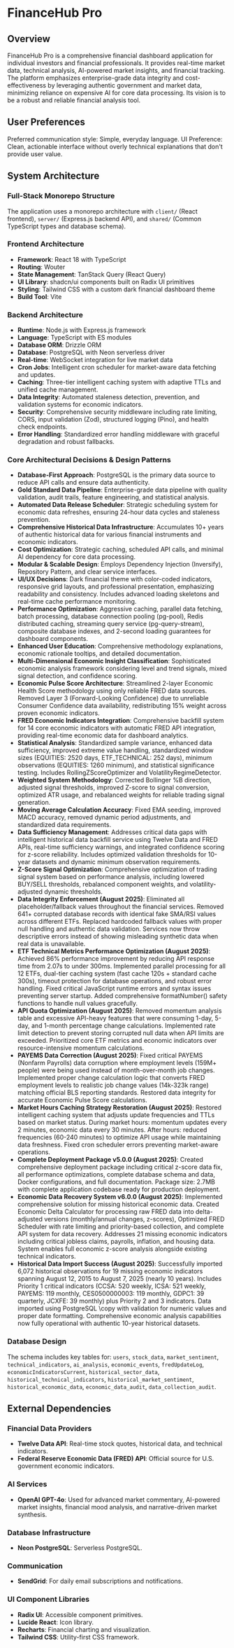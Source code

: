 # FinanceHub Pro

## Overview
FinanceHub Pro is a comprehensive financial dashboard application for individual investors and financial professionals. It provides real-time market data, technical analysis, AI-powered market insights, and financial tracking. The platform emphasizes enterprise-grade data integrity and cost-effectiveness by leveraging authentic government and market data, minimizing reliance on expensive AI for core data processing. Its vision is to be a robust and reliable financial analysis tool.

## User Preferences
Preferred communication style: Simple, everyday language.
UI Preference: Clean, actionable interface without overly technical explanations that don't provide user value.

## System Architecture

### Full-Stack Monorepo Structure
The application uses a monorepo architecture with `client/` (React frontend), `server/` (Express.js backend API), and `shared/` (Common TypeScript types and database schema).

### Frontend Architecture
- **Framework**: React 18 with TypeScript
- **Routing**: Wouter
- **State Management**: TanStack Query (React Query)
- **UI Library**: shadcn/ui components built on Radix UI primitives
- **Styling**: Tailwind CSS with a custom dark financial dashboard theme
- **Build Tool**: Vite

### Backend Architecture
- **Runtime**: Node.js with Express.js framework
- **Language**: TypeScript with ES modules
- **Database ORM**: Drizzle ORM
- **Database**: PostgreSQL with Neon serverless driver
- **Real-time**: WebSocket integration for live market data
- **Cron Jobs**: Intelligent cron scheduler for market-aware data fetching and updates.
- **Caching**: Three-tier intelligent caching system with adaptive TTLs and unified cache management.
- **Data Integrity**: Automated staleness detection, prevention, and validation systems for economic indicators.
- **Security**: Comprehensive security middleware including rate limiting, CORS, input validation (Zod), structured logging (Pino), and health check endpoints.
- **Error Handling**: Standardized error handling middleware with graceful degradation and robust fallbacks.

### Core Architectural Decisions & Design Patterns
- **Database-First Approach**: PostgreSQL is the primary data source to reduce API calls and ensure data authenticity.
- **Gold Standard Data Pipeline**: Enterprise-grade data pipeline with quality validation, audit trails, feature engineering, and statistical analysis.
- **Automated Data Release Scheduler**: Strategic scheduling system for economic data refreshes, ensuring 24-hour data cycles and staleness prevention.
- **Comprehensive Historical Data Infrastructure**: Accumulates 10+ years of authentic historical data for various financial instruments and economic indicators.
- **Cost Optimization**: Strategic caching, scheduled API calls, and minimal AI dependency for core data processing.
- **Modular & Scalable Design**: Employs Dependency Injection (Inversify), Repository Pattern, and clear service interfaces.
- **UI/UX Decisions**: Dark financial theme with color-coded indicators, responsive grid layouts, and professional presentation, emphasizing readability and consistency. Includes advanced loading skeletons and real-time cache performance monitoring.
- **Performance Optimization**: Aggressive caching, parallel data fetching, batch processing, database connection pooling (pg-pool), Redis distributed caching, streaming query service (pg-query-stream), composite database indexes, and 2-second loading guarantees for dashboard components.
- **Enhanced User Education**: Comprehensive methodology explanations, economic rationale tooltips, and detailed documentation.
- **Multi-Dimensional Economic Insight Classification**: Sophisticated economic analysis framework considering level and trend signals, mixed signal detection, and confidence scoring.
- **Economic Pulse Score Architecture**: Streamlined 2-layer Economic Health Score methodology using only reliable FRED data sources. Removed Layer 3 (Forward-Looking Confidence) due to unreliable Consumer Confidence data availability, redistributing 15% weight across proven economic indicators.
- **FRED Economic Indicators Integration**: Comprehensive backfill system for 14 core economic indicators with automatic FRED API integration, providing real-time economic data for dashboard analytics.
- **Statistical Analysis**: Standardized sample variance, enhanced data sufficiency, improved extreme value handling, standardized window sizes (EQUITIES: 2520 days, ETF_TECHNICAL: 252 days), minimum observations (EQUITIES: 1260 minimum), and statistical significance testing. Includes RollingZScoreOptimizer and VolatilityRegimeDetector.
- **Weighted System Methodology**: Corrected Bollinger %B direction, adjusted signal thresholds, improved Z-score to signal conversion, optimized ATR usage, and rebalanced weights for reliable trading signal generation.
- **Moving Average Calculation Accuracy**: Fixed EMA seeding, improved MACD accuracy, removed dynamic period adjustments, and standardized data requirements.
- **Data Sufficiency Management**: Addresses critical data gaps with intelligent historical data backfill service using Twelve Data and FRED APIs, real-time sufficiency warnings, and integrated confidence scoring for z-score reliability. Includes optimized validation thresholds for 10-year datasets and dynamic minimum observation requirements.
- **Z-Score Signal Optimization**: Comprehensive optimization of trading signal system based on performance analysis, including lowered BUY/SELL thresholds, rebalanced component weights, and volatility-adjusted dynamic thresholds.
- **Data Integrity Enforcement (August 2025)**: Eliminated all placeholder/fallback values throughout the financial services. Removed 641+ corrupted database records with identical fake SMA/RSI values across different ETFs. Replaced hardcoded fallback values with proper null handling and authentic data validation. Services now throw descriptive errors instead of showing misleading synthetic data when real data is unavailable.
- **ETF Technical Metrics Performance Optimization (August 2025)**: Achieved 86% performance improvement by reducing API response time from 2.07s to under 300ms. Implemented parallel processing for all 12 ETFs, dual-tier caching system (fast cache 120s + standard cache 300s), timeout protection for database operations, and robust error handling. Fixed critical JavaScript runtime errors and syntax issues preventing server startup. Added comprehensive formatNumber() safety functions to handle null values gracefully.
- **API Quota Optimization (August 2025)**: Removed momentum analysis table and excessive API-heavy features that were consuming 1-day, 5-day, and 1-month percentage change calculations. Implemented rate limit detection to prevent storing corrupted null data when API limits are exceeded. Prioritized core ETF metrics and economic indicators over resource-intensive momentum calculations.
- **PAYEMS Data Correction (August 2025)**: Fixed critical PAYEMS (Nonfarm Payrolls) data corruption where employment levels (159M+ people) were being used instead of month-over-month job changes. Implemented proper change calculation logic that converts FRED employment levels to realistic job change values (14k-323k range) matching official BLS reporting standards. Restored data integrity for accurate Economic Pulse Score calculations.
- **Market Hours Caching Strategy Restoration (August 2025)**: Restored intelligent caching system that adjusts update frequencies and TTLs based on market status. During market hours: momentum updates every 2 minutes, economic data every 30 minutes. After hours: reduced frequencies (60-240 minutes) to optimize API usage while maintaining data freshness. Fixed cron scheduler errors preventing market-aware operations.
- **Complete Deployment Package v5.0.0 (August 2025)**: Created comprehensive deployment package including critical z-score data fix, all performance optimizations, complete database schema and data, Docker configurations, and full documentation. Package size: 2.7MB with complete application codebase ready for production deployment.
- **Economic Data Recovery System v6.0.0 (August 2025)**: Implemented comprehensive solution for missing historical economic data. Created Economic Delta Calculator for processing raw FRED data into delta-adjusted versions (monthly/annual changes, z-scores), Optimized FRED Scheduler with rate limiting and priority-based collection, and complete API system for data recovery. Addresses 21 missing economic indicators including critical jobless claims, payrolls, inflation, and housing data. System enables full economic z-score analysis alongside existing technical indicators.
- **Historical Data Import Success (August 2025)**: Successfully imported 6,072 historical observations for 19 missing economic indicators spanning August 12, 2015 to August 7, 2025 (nearly 10 years). Includes Priority 1 critical indicators (CCSA: 520 weekly, ICSA: 521 weekly, PAYEMS: 119 monthly, CES0500000003: 119 monthly, GDPC1: 39 quarterly, JCXFE: 39 monthly) plus Priority 2 and 3 indicators. Data imported using PostgreSQL \copy with validation for numeric values and proper date formatting. Comprehensive economic analysis capabilities now fully operational with authentic 10-year historical datasets.

### Database Design
The schema includes key tables for: `users`, `stock_data`, `market_sentiment`, `technical_indicators`, `ai_analysis`, `economic_events`, `fredUpdateLog`, `economicIndicatorsCurrent`, `historical_sector_data`, `historical_technical_indicators`, `historical_market_sentiment`, `historical_economic_data`, `economic_data_audit`, `data_collection_audit`.

## External Dependencies

### Financial Data Providers
- **Twelve Data API**: Real-time stock quotes, historical data, and technical indicators.
- **Federal Reserve Economic Data (FRED) API**: Official source for U.S. government economic indicators.

### AI Services
- **OpenAI GPT-4o**: Used for advanced market commentary, AI-powered market insights, financial mood analysis, and narrative-driven market synthesis.

### Database Infrastructure
- **Neon PostgreSQL**: Serverless PostgreSQL.

### Communication
- **SendGrid**: For daily email subscriptions and notifications.

### UI Component Libraries
- **Radix UI**: Accessible component primitives.
- **Lucide React**: Icon library.
- **Recharts**: Financial charting and visualization.
- **Tailwind CSS**: Utility-first CSS framework.